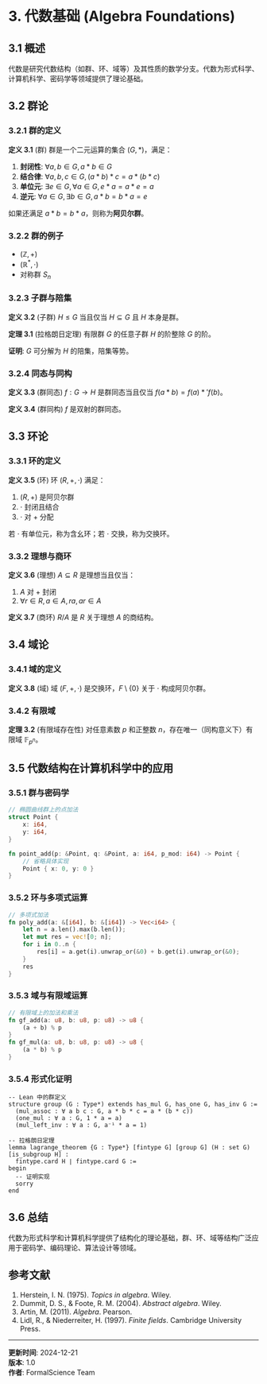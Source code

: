 # 3. 代数基础 (Algebra Foundations)

## 3.1 概述

代数是研究代数结构（如群、环、域等）及其性质的数学分支。代数为形式科学、计算机科学、密码学等领域提供了理论基础。

## 3.2 群论

### 3.2.1 群的定义

**定义 3.1** (群)
群是一个二元运算的集合 $(G, \ast)$，满足：
1. **封闭性**: $\forall a, b \in G, a \ast b \in G$
2. **结合律**: $\forall a, b, c \in G, (a \ast b) \ast c = a \ast (b \ast c)$
3. **单位元**: $\exists e \in G, \forall a \in G, e \ast a = a \ast e = a$
4. **逆元**: $\forall a \in G, \exists b \in G, a \ast b = b \ast a = e$

如果还满足 $a \ast b = b \ast a$，则称为**阿贝尔群**。

### 3.2.2 群的例子
- $(\mathbb{Z}, +)$
- $(\mathbb{R}^*, \cdot)$
- 对称群 $S_n$

### 3.2.3 子群与陪集

**定义 3.2** (子群)
$H \leq G$ 当且仅当 $H \subseteq G$ 且 $H$ 本身是群。

**定理 3.1** (拉格朗日定理)
有限群 $G$ 的任意子群 $H$ 的阶整除 $G$ 的阶。

**证明**: $G$ 可分解为 $H$ 的陪集，陪集等势。

### 3.2.4 同态与同构

**定义 3.3** (群同态)
$f: G \to H$ 是群同态当且仅当 $f(a \ast b) = f(a) \ast' f(b)$。

**定义 3.4** (群同构)
$f$ 是双射的群同态。

## 3.3 环论

### 3.3.1 环的定义

**定义 3.5** (环)
环 $(R, +, \cdot)$ 满足：
1. $(R, +)$ 是阿贝尔群
2. $\cdot$ 封闭且结合
3. $\cdot$ 对 $+$ 分配

若 $\cdot$ 有单位元，称为含幺环；若 $\cdot$ 交换，称为交换环。

### 3.3.2 理想与商环

**定义 3.6** (理想)
$A \subseteq R$ 是理想当且仅当：
1. $A$ 对 $+$ 封闭
2. $\forall r \in R, a \in A, ra, ar \in A$

**定义 3.7** (商环)
$R/A$ 是 $R$ 关于理想 $A$ 的商结构。

## 3.4 域论

### 3.4.1 域的定义

**定义 3.8** (域)
域 $(F, +, \cdot)$ 是交换环，$F \setminus \{0\}$ 关于 $\cdot$ 构成阿贝尔群。

### 3.4.2 有限域

**定理 3.2** (有限域存在性)
对任意素数 $p$ 和正整数 $n$，存在唯一（同构意义下）有限域 $\mathbb{F}_{p^n}$。

## 3.5 代数结构在计算机科学中的应用

### 3.5.1 群与密码学

```rust
// 椭圆曲线群上的点加法
struct Point {
    x: i64,
    y: i64,
}

fn point_add(p: &Point, q: &Point, a: i64, p_mod: i64) -> Point {
    // 省略具体实现
    Point { x: 0, y: 0 }
}
```

### 3.5.2 环与多项式运算

```rust
// 多项式加法
fn poly_add(a: &[i64], b: &[i64]) -> Vec<i64> {
    let n = a.len().max(b.len());
    let mut res = vec![0; n];
    for i in 0..n {
        res[i] = a.get(i).unwrap_or(&0) + b.get(i).unwrap_or(&0);
    }
    res
}
```

### 3.5.3 域与有限域运算

```rust
// 有限域上的加法和乘法
fn gf_add(a: u8, b: u8, p: u8) -> u8 {
    (a + b) % p
}
fn gf_mul(a: u8, b: u8, p: u8) -> u8 {
    (a * b) % p
}
```

### 3.5.4 形式化证明

```lean
-- Lean 中的群定义
structure group (G : Type*) extends has_mul G, has_one G, has_inv G :=
  (mul_assoc : ∀ a b c : G, a * b * c = a * (b * c))
  (one_mul : ∀ a : G, 1 * a = a)
  (mul_left_inv : ∀ a : G, a⁻¹ * a = 1)

-- 拉格朗日定理
lemma lagrange_theorem {G : Type*} [fintype G] [group G] (H : set G) [is_subgroup H] :
  fintype.card H ∣ fintype.card G :=
begin
  -- 证明实现
  sorry
end
```

## 3.6 总结

代数为形式科学和计算机科学提供了结构化的理论基础，群、环、域等结构广泛应用于密码学、编码理论、算法设计等领域。

## 参考文献

1. Herstein, I. N. (1975). *Topics in algebra*. Wiley.
2. Dummit, D. S., & Foote, R. M. (2004). *Abstract algebra*. Wiley.
3. Artin, M. (2011). *Algebra*. Pearson.
4. Lidl, R., & Niederreiter, H. (1997). *Finite fields*. Cambridge University Press.

---

**更新时间**: 2024-12-21  
**版本**: 1.0  
**作者**: FormalScience Team 